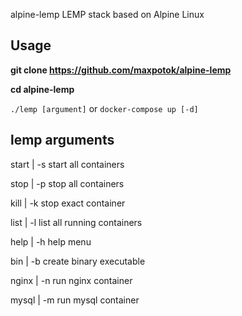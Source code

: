 alpine-lemp
LEMP stack based on Alpine Linux

## Usage
**git clone https://github.com/maxpotok/alpine-lemp**

**cd alpine-lemp**

`./lemp [argument]` or
`docker-compose up [-d]`

## lemp arguments
start | -s        start all containers

stop  | -p        stop all containers

kill  | -k        stop exact container

list  | -l        list all running containers

help  | -h        help menu

bin   | -b        create binary executable

nginx | -n        run nginx container

mysql | -m        run mysql container
